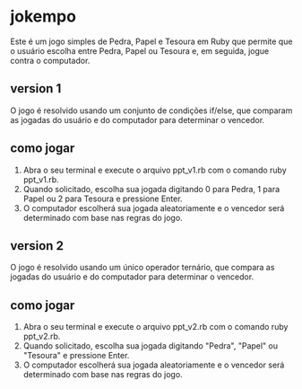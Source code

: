 # jokempo
Este é um jogo simples de Pedra, Papel e Tesoura em Ruby que permite que o usuário escolha entre Pedra, Papel ou Tesoura e, em seguida, jogue contra o computador.

## version 1
O jogo é resolvido usando um conjunto de condições if/else, que comparam as jogadas do usuário e do computador para determinar o vencedor.

## como jogar
1. Abra o seu terminal e execute o arquivo ppt_v1.rb com o comando ruby ppt_v1.rb.
2. Quando solicitado, escolha sua jogada digitando 0 para Pedra, 1 para Papel ou 2 para Tesoura e pressione Enter.
3. O computador escolherá sua jogada aleatoriamente e o vencedor será determinado com base nas regras do jogo.


## version 2
O jogo é resolvido usando um único operador ternário, que compara as jogadas do usuário e do computador para determinar o vencedor.

## como jogar
1. Abra o seu terminal e execute o arquivo ppt_v2.rb com o comando ruby ppt_v2.rb.
2. Quando solicitado, escolha sua jogada digitando "Pedra", "Papel" ou "Tesoura" e pressione Enter.
3. O computador escolherá sua jogada aleatoriamente e o vencedor será determinado com base nas regras do jogo.
